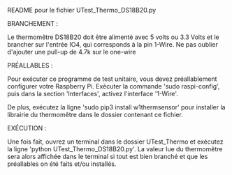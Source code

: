 README pour le fichier UTest_Thermo_DS18B20.py


BRANCHEMENT :

Le thermomêtre DS18B20 doit être alimenté avec 5 volts ou 3.3 Volts et le brancher sur l'entrée IO4, qui corresponds à la pin 1-Wire.
Ne pas oublier d'ajouter une pull-up de 4.7k sur le one-wire



PRÉALLABLES :

Pour exécuter ce programme de test unitaire, vous devez préallablement configurer votre Raspberry Pi. 
Exécuter la commande 'sudo raspi-config', puis dans la section 'Interfaces', activez l'interface '1-Wire'.

De plus, exécutez la ligne 'sudo pip3 install w1thermsensor' pour installer la librairie du thermomêtre dans le dossier contenant ce fichier.



EXÉCUTION : 

Une fois fait, ouvrez un terminal dans le dossier UTest_Thermo et exécutez la ligne 'python UTest_Thermo_DS18B20.py'.
La valeur lue du thermomêtre sera alors affichée dans le terminal si tout est bien branché et que les préallables on été faits et/ou installés.


